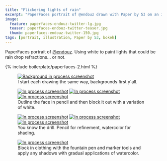 ```yaml
---
title: "Flickering lights of rain"
excerpt: "PaperFaces portrait of @endouz drawn with Paper by 53 on an iPad."
image: 
  feature: paperfaces-endouz-twitter-lg.jpg
  teaser: paperfaces-endouz-twitter-teaser.jpg
  thumb: paperfaces-endouz-twitter-150.jpg
tags: [portrait, illustration, Paper by 53, bokeh]
---
```


PaperFaces portrait of [@endouz](http://twitter.com/endouz). Using white to paint lights that could be rain drop refractions… or not.

{% include boilerplate/paperfaces-2.html %}

<figure>
  <a href="{{ site.url }}/assets/images/paperfaces-endouz-process-1-lg.jpg"><img src="{{ site.url }}/assets/images/paperfaces-endouz-process-1-600.jpg" alt="Background in process screenshot"></a>
  <figcaption>I start each drawing the same way, backgrounds first y'all.</figcaption>
</figure>

<figure class="third">
  <a href="{{ site.url }}/assets/images/paperfaces-endouz-process-2-lg.jpg"><img src="{{ site.url }}/assets/images/paperfaces-endouz-process-2-600.jpg" alt="In process screenshot"></a>
  <a href="{{ site.url }}/assets/images/paperfaces-endouz-process-3-lg.jpg"><img src="{{ site.url }}/assets/images/paperfaces-endouz-process-3-600.jpg" alt="In process screenshot"></a>
  <a href="{{ site.url }}/assets/images/paperfaces-endouz-process-4-lg.jpg"><img src="{{ site.url }}/assets/images/paperfaces-endouz-process-4-600.jpg" alt="In process screenshot"></a>
  <figcaption>Outline the face in pencil and then block it out with a variation of white.</figcaption>
</figure>

<figure class="third">
  <a href="{{ site.url }}/assets/images/paperfaces-endouz-process-5-lg.jpg"><img src="{{ site.url }}/assets/images/paperfaces-endouz-process-5-600.jpg" alt="In process screenshot"></a>
  <a href="{{ site.url }}/assets/images/paperfaces-endouz-process-6-lg.jpg"><img src="{{ site.url }}/assets/images/paperfaces-endouz-process-6-600.jpg" alt="In process screenshot"></a>
  <a href="{{ site.url }}/assets/images/paperfaces-endouz-process-7-lg.jpg"><img src="{{ site.url }}/assets/images/paperfaces-endouz-process-7-600.jpg" alt="In process screenshot"></a>
  <figcaption>You know the drill. Pencil for refinement, watercolor for shading.</figcaption>
</figure>

<figure>
  <a href="{{ site.url }}/assets/images/paperfaces-endouz-process-8-lg.jpg"><img src="{{ site.url }}/assets/images/paperfaces-endouz-process-8-600.jpg" alt="In process screenshot"></a>
  <figcaption>Block in clothing with the fountain pen and marker tools and apply any shadows with gradual applications of watercolor.</figcaption>
</figure>
